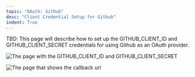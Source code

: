 ```yaml
---
topic: "OAuth: Github"
desc: "Client Credential Setup for Github"
indent: True
---
```


TBD: This page will describe how to set up the GITHUB_CLIENT_ID and GITHUB_CLIENT_SECRET credentials for using Github as an OAuth provider.

![The page with the GITHUB_CLIENT_ID and GITHUB_CLIENT_SECRET](/webapps/oauth/github-client-id-and-client-secret-example-50.png)

![The page that shows the callback url](/webapps/oauth/oauth-flask-urls-50.png)

